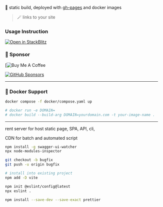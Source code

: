 🚧 static build, deployed with [gh-pages](http://social.gh.ransomnia.cc/) and docker images

> 🪄 links to your site

### Usage Instruction


[![Open in StackBlitz](https://developer.stackblitz.com/img/open_in_stackblitz.svg)](https://stackblitz.com/github/0x3f1opusexpavotelos/social-links)

### 💖 Sponsor


[![Buy Me A Coffee]()

[![GitHub Sponsors](https://img.shields.io/badge/-black?style=social&logo=githubsponsors&label=social-link)](https://github.com/sponsors/0x3f1opusexpavotelos)



---
### 🐳 Docker Support



```bash
docker compose -f docker/compose.yaml up

# docker run -e DOMAIN=  
# docker build --build-arg DOMAIN=yourdomain.com -t your-image-name .
```
---

rent server for host static page, SPA, API, cli,

CDN for batch and automated script

```bash
npm install -g swagger-ui-watcher
npx node-modules-inspector
```


```bash
git checkout -b bugfix
git push -u origin bugfix
```

```bash
# install into existing project
npm add -D vite

npm init @eslint/config@latest
npx eslint .

npm install --save-dev --save-exact prettier
```


